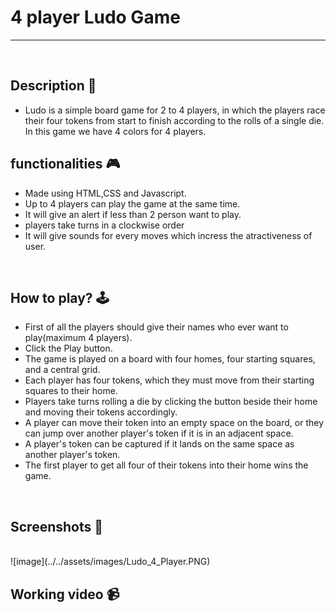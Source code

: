 # **4 player Ludo Game** 

---

<br>

## **Description 📃**
<!-- add your game description here  -->
- Ludo is a simple board game for 2 to 4 players, in which the players race their four tokens from start to finish according to the rolls of a single die. In this game we have 4 colors for 4 players.

## **functionalities 🎮**
<!-- add functionalities over here -->
- Made using HTML,CSS and Javascript.
- Up to 4 players can play the game at the same time.
- It will give an alert if less than 2 person want to play.
- players take turns in a clockwise order
- It will give sounds for every moves which incress the atractiveness of user.
<br>

## **How to play? 🕹️**
<!-- add the steps how to play games -->
- First of all the players should give their names who ever want to play(maximum 4 players).
- Click the Play button.
- The game is played on a board with four homes, four starting squares, and a central grid.
- Each player has four tokens, which they must move from their starting squares to their home.
- Players take turns rolling a die by clicking the button beside their home and moving their tokens accordingly.
- A player can move their token into an empty space on the board, or they can jump over another player's token if it is in an adjacent space.
- A player's token can be captured if it lands on the same space as another player's token.
- The first player to get all four of their tokens into their home wins the game.

<br>

## **Screenshots 📸**

<br>
<!-- add your screenshots like this -->
![image](../../assets/images/Ludo_4_Player.PNG)

<br>

## **Working video 📹**
<!-- add your working video over here -->